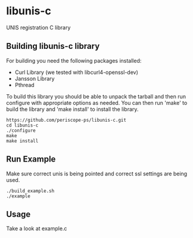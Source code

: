libunis-c
=========
UNIS registration C library 

Building libunis-c library
-------------------------------------------------------------------------------
For building you need the following packages installed:

  - Curl Library (we tested with libcurl4-openssl-dev)
  - Jansson Library
  - Pthread


To build this library you should be able to unpack the tarball and then run configure with appropriate options as needed.
You can then run 'make' to build the library and 'make install' to install the library.

```
https://github.com/periscope-ps/libunis-c.git
cd libunis-c
./configure
make
make install
```

Run Example
-------------------------------------------------------------------------------
Make sure correct unis is being pointed and correct ssl settings are being used.
```
./build_example.sh
./example
```

Usage
-------------------------------------------------------------------------------
Take a look at example.c


